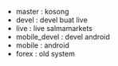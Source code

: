 * master : kosong
* devel : devel buat live
* live : live salmamarkets
* mobile_devel : devel android
* mobile : android 
* forex : old system

